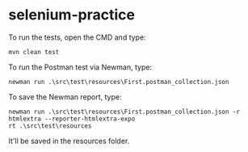 # selenium-practice

To run the tests, open the CMD and type: 
```
mvn clean test
```

To run the Postman test via Newman, type:

```
newman run .\src\test\resources\First.postman_collection.json  
```

To save the Newman report, type:

```
newman run .\src\test\resources\First.postman_collection.json -r htmlextra --reporter-htmlextra-expo
rt .\src\test\resources
```
It'll be saved in the resources folder.
